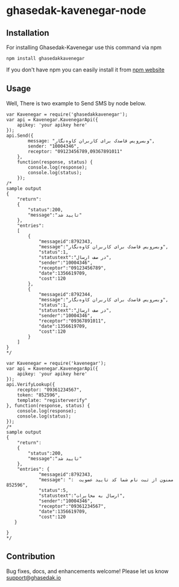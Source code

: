 # ghasedak-kavenegar-node

## Installation

<p> For installing Ghasedak-Kavenegar  use this command via npm </p>

```node
npm install ghasedakkavenegar
```


If you don't have npm you can easily install it from  [npm website](https://www.npmjs.com/)


## Usage

Well, There is two  example to Send SMS by node below.

```node
var Kavenegar = require('ghasedakkavenegar');
var api = Kavenegar.KavenegarApi({
    apikey: 'your apikey here'
});
api.Send({
        message: "وبسرویس قاصدک برای کاربران کاوه‌نگار",
        sender: "10004346",
        receptor: "09123456789,09367891011"
    },
    function(response, status) {
        console.log(response);
        console.log(status);
    });
/*
sample output
{
    "return":
    {
        "status":200,
        "message":"تایید شد"
    },
    "entries": 
    [
        {
            "messageid":8792343,
            "message":"وبسرویس قاصدک برای کاربران کاوه‌نگار",
            "status":1,
            "statustext":"در صف ارسال",
            "sender":"10004346",
            "receptor":"09123456789",
            "date":1356619709,
            "cost":120
        },
        {
            "messageid":8792344,
            "message":"وبسرویس قاصدک برای کاربران کاوه‌نگار",
            "status":1,
            "statustext":"در صف ارسال",
            "sender":"10004346",
            "receptor":"09367891011",
            "date":1356619709,
            "cost":120
        }
    ]
}
*/
```
```node
var Kavenegar = require('kavenegar');
var api = Kavenegar.KavenegarApi({
    apikey: 'your apikey here'
});
api.VerifyLookup({
    receptor: "09361234567",
    token: "852596",
    template: "registerverify"
}, function(response, status) {
    console.log(response);
    console.log(status);
});
/*
sample output
{
    "return":
    {
        "status":200,
        "message":"تایید شد"
    },
    "entries": {
            "messageid":8792343,
			"message": "ممنون از ثبت نام شما کد تایید عضویت  : 852596",
            "status":5,
            "statustext":"ارسال به مخابرات",
            "sender":"10004346",
            "receptor":"09361234567",
            "date":1356619709,
            "cost":120
   }    
    
}
*/
```
## Contribution

Bug fixes, docs, and enhancements welcome! Please let us know <a href="mailto:support@ghasedak.io?Subject=SDK" target="_top">support@ghasedak.io</a>



